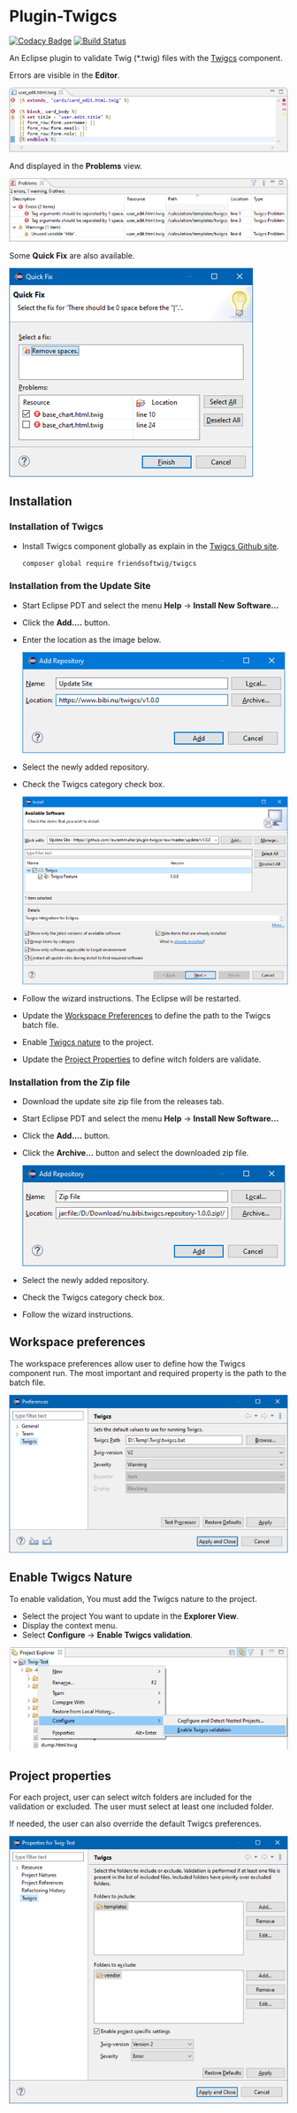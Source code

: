 # Plugin-Twigcs
[![Codacy Badge](https://api.codacy.com/project/badge/Grade/5ec47fa9084c4f3b803ef35c6b770ecd)](https://app.codacy.com/manual/laurentmuller/plugin-twigcs?utm_source=github.com&utm_medium=referral&utm_content=laurentmuller/plugin-twigcs&utm_campaign=Badge_Grade_Dashboard)
[![Build Status](https://travis-ci.org/laurentmuller/plugin-twigcs.svg?branch=master)](https://travis-ci.org/laurentmuller/plugin-twigcs)

An Eclipse plugin to validate Twig (*.twig) files with the [Twigcs](https://github.com/friendsoftwig/twigcs) component.

Errors are visible in the **Editor**.

![Editor](docs/images/editor.png)

And displayed in the **Problems** view.

![Problems View](docs/images/problems.png)

Some **Quick Fix** are also available.

![Quick Fix](docs/images/quickfix.png)

## Installation

  ### Installation of Twigcs

  - Install Twigcs component globally as explain in the [Twigcs Github site](https://github.com/friendsoftwig/twigcs). 

    ```bash
    composer global require friendsoftwig/twigcs
    ```

  ### Installation from the Update Site

  - Start Eclipse PDT and select the menu **Help** -> **Install New Software...**

  - Click the **Add....** button.

  - Enter the location as the image below.
  
    ![Add Site Repository](docs/images/add_repository_site.png)
    
  - Select the newly added repository. 

  - Check the Twigcs category check box.

    ![Install](docs/images/update.png)

  - Follow the wizard instructions. The Eclipse will be restarted.

  - Update the [Workspace Preferences](#workspace-preferences) to define the path to the Twigcs batch file.

  - Enable [Twigcs nature](#enable-twigcs-nature)  to the project.

  - Update the [Project Properties](#project-properties) to define witch folders are validate.
    
  ### Installation from the Zip file

  - Download the update site zip file from the releases tab.

  - Start Eclipse PDT and select the menu **Help** -> **Install New Software...**

  - Click the **Add....** button.

  - Click the **Archive...** button and select the downloaded zip file.

    ![Add Zip Repository](docs/images/add_repository_zip.png)

  - Select the newly added repository.

  - Check the Twigcs category check box.

  - Follow the wizard instructions.

## Workspace preferences

The workspace preferences allow user to define how the Twigcs component run. The most important and required property is the path to the batch file.

![Workspace Preferences](docs/images/preferences.png)

## Enable Twigcs Nature

To enable validation, You must add the Twigcs nature to the project.

- Select the project You want to update in the **Explorer View**.
- Display the context menu.
- Select **Configure** -> **Enable Twigcs validation**.

![Enable Twigcs](docs/images/enable_twigcs.png)

## Project properties

For each project, user can select witch folders are included for the validation or excluded. The user must select at least one included folder. 

If needed, the user can also override the default Twigcs preferences.

![Project Properties](docs/images/properties.png)
